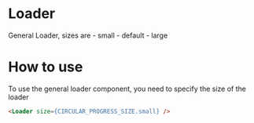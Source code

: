 # **Loader**

General Loader, sizes are
    - small
    - default
    - large

# How to use

To use the general loader component, you need to specify the size of the loader

```html
<Loader size={CIRCULAR_PROGRESS_SIZE.small} />
```
